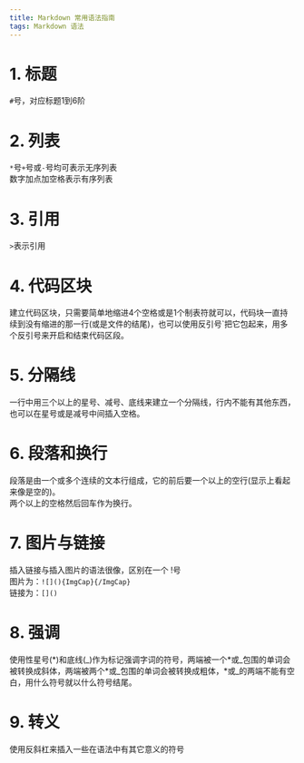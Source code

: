 ```yaml
---
title: Markdown 常用语法指南
tags: Markdown 语法
---
```


# 1. 标题
`#`号，对应标题1到6阶

# 2. 列表
`*`号`+`号或`-`号均可表示无序列表  
数字加点加空格表示有序列表

# 3. 引用
`>`表示引用

# 4. 代码区块
建立代码区块，只需要简单地缩进4个空格或是1个制表符就可以，代码块一直持续到没有缩进的那一行(或是文件的结尾)，也可以使用反引号\`把它包起来，用多个反引号来开启和结束代码区段。
# 5. 分隔线
一行中用三个以上的星号、减号、底线来建立一个分隔线，行内不能有其他东西，也可以在星号或是减号中间插入空格。
# 6. 段落和换行
段落是由一个或多个连续的文本行组成，它的前后要一个以上的空行(显示上看起来像是空的)。  
两个以上的空格然后回车作为换行。
# 7. 图片与链接
插入链接与插入图片的语法很像，区别在一个 !号  
图片为：`![](){ImgCap}{/ImgCap}`  
链接为：`[]()`
# 8. 强调
使用性星号(\*)和底线(\_)作为标记强调字词的符号，两端被一个\*或\_包围的单词会被转换成斜体，两端被两个\*或\_包围的单词会被转换成粗体，*或_的两端不能有空白，用什么符号就以什么符号结尾。
# 9. 转义
使用反斜杠来插入一些在语法中有其它意义的符号
